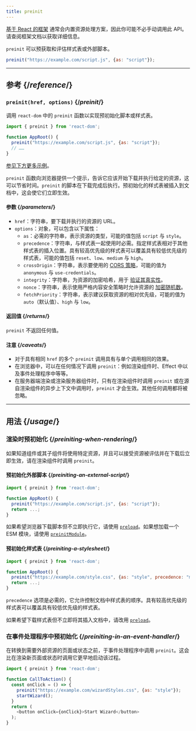 ```yaml
---
title: preinit
---
```


<Note>

[基于 React 的框架](/learn/start-a-new-react-project) 通常会内置资源处理方案，因此你可能不必手动调用此 API。请查阅框架文档以获取详细信息。

</Note>

<Intro>

`preinit` 可以预获取和评估样式表或外部脚本。

```js
preinit("https://example.com/script.js", {as: "script"});
```

</Intro>

<InlineToc />

---

## 参考 {/*reference*/}

### `preinit(href, options)` {/*preinit*/}

调用 `react-dom` 中的 `preinit` 函数以实现预初始化脚本或样式表。

```js
import { preinit } from 'react-dom';

function AppRoot() {
  preinit("https://example.com/script.js", {as: "script"});
  // ……
}

```

[参见下方更多示例](#usage)。

`preinit` 函数向浏览器提供一个提示，告诉它应该开始下载并执行给定的资源，这可以节省时间。`preinit` 的脚本在下载完成后执行。预初始化的样式表被插入到文档中，这会使它们立即生效。

#### 参数 {/*parameters*/}

* `href`：字符串，要下载并执行的资源的 URL。
* `options`：对象，可以包含以下属性：
  *  `as`：必需的字符串，表示资源的类型，可能的值包括 `script` 与 `style`。
  *  `precedence`：字符串，与样式表一起使用时必需。指定样式表相对于其他样式表的插入位置。具有较高优先级的样式表可以覆盖具有较低优先级的样式表，可能的值包括 `reset`、`low`、`medium` 与 `high`。
  *  `crossOrigin`：字符串，表示要使用的 [CORS 策略](https://developer.mozilla.org/zh-CN/docs/Web/HTML/Attributes/crossorigin)，可能的值为 `anonymous` 与 `use-credentials`。
  *  `integrity`：字符串，为资源的加密哈希，用于 [验证其真实性](https://developer.mozilla.org/zh-CN/docs/Web/Security/Subresource_Integrity)。
  *  `nonce`：字符串，表示使用严格内容安全策略时允许资源的 [加密随机数](https://developer.mozilla.org/zh-CN/docs/Web/HTML/Global_attributes/nonce)。
  *  `fetchPriority`：字符串，表示建议获取资源的相对优先级，可能的值为 `auto`（默认值）、`high` 与 `low`。

#### 返回值 {/*returns*/}

`preinit` 不返回任何值。

#### 注意 {/*caveats*/}

* 对于具有相同 `href` 的多个 `preinit` 调用具有与单个调用相同的效果。
* 在浏览器中，可以在任何情况下调用 `preinit`：例如渲染组件时、Effect 中以及事件处理程序中等等。
* 在服务器端渲染或渲染服务器组件时，只有在渲染组件时调用 `preinit` 或在源自渲染组件的异步上下文中调用时，`preinit` 才会生效。其他任何调用都将被忽略。

---

## 用法 {/*usage*/}

### 渲染时预初始化 {/*preiniting-when-rendering*/}

如果知道组件或其子组件将使用特定资源，并且可以接受资源被评估并在下载后立即生效，请在渲染组件时调用 `preinit`。

<Recipes titleText="预初始化的例子">

#### 预初始化外部脚本 {/*preiniting-an-external-script*/}

```js
import { preinit } from 'react-dom';

function AppRoot() {
  preinit("https://example.com/script.js", {as: "script"});
  return ...;
}
```

如果希望浏览器下载脚本但不立即执行它，请使用 [`preload`](/reference/react-dom/preload)。如果想加载一个 ESM 模块，请使用 [`preinitModule`](/reference/react-dom/preinitModule)。

<Solution />

#### 预初始化样式表 {/*preiniting-a-stylesheet*/}

```js
import { preinit } from 'react-dom';

function AppRoot() {
  preinit("https://example.com/style.css", {as: "style", precedence: "medium"});
  return ...;
}
```

`precedence` 选项是必需的，它允许控制文档中样式表的顺序。具有较高优先级的样式表可以覆盖具有较低优先级的样式表。

如果希望下载样式表但不立即将其插入文档中，请改用 [`preload`](/reference/react-dom/preload)。

<Solution />

</Recipes>

### 在事件处理程序中预初始化 {/*preiniting-in-an-event-handler*/}

在转换到需要外部资源的页面或状态之前，于事件处理程序中调用 `preinit`。这会比在渲染新页面或状态时调用它更早地启动该过程。

```js
import { preinit } from 'react-dom';

function CallToAction() {
  const onClick = () => {
    preinit("https://example.com/wizardStyles.css", {as: "style"});
    startWizard();
  }
  return (
    <button onClick={onClick}>Start Wizard</button>
  );
}
```
